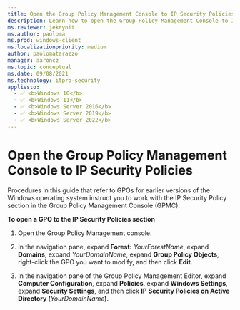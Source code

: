 ```yaml
---
title: Open the Group Policy Management Console to IP Security Policies (Windows)
description: Learn how to open the Group Policy Management Console to IP Security Policies to configure GPOs for earlier versions of the Windows operating system.
ms.reviewer: jekrynit
ms.author: paoloma
ms.prod: windows-client
ms.localizationpriority: medium
author: paolomatarazzo
manager: aaroncz
ms.topic: conceptual
ms.date: 09/08/2021
ms.technology: itpro-security
appliesto: 
  - ✅ <b>Windows 10</b>
  - ✅ <b>Windows 11</b>
  - ✅ <b>Windows Server 2016</b>
  - ✅ <b>Windows Server 2019</b>
  - ✅ <b>Windows Server 2022</b>
---
```


# Open the Group Policy Management Console to IP Security Policies


Procedures in this guide that refer to GPOs for earlier versions of the Windows operating system instruct you to work with the IP Security Policy section in the Group Policy Management Console (GPMC).

**To open a GPO to the IP Security Policies section**

1. Open the Group Policy Management console.

2. In the navigation pane, expand **Forest:** *YourForestName*, expand **Domains**, expand *YourDomainName*, expand **Group Policy Objects**, right-click the GPO you want to modify, and then click **Edit**.

3. In the navigation pane of the Group Policy Management Editor, expand **Computer Configuration**, expand **Policies**, expand **Windows Settings**, expand **Security Settings**, and then click **IP Security Policies on Active Directory (**<em>YourDomainName</em>**)**.
